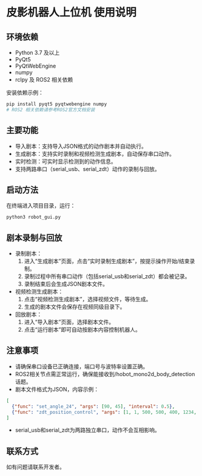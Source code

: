 # 皮影机器人上位机 使用说明

## 环境依赖
- Python 3.7 及以上
- PyQt5
- PyQtWebEngine
- numpy
- rclpy 及 ROS2 相关依赖

安装依赖示例：
```bash
pip install pyqt5 pyqtwebengine numpy
# ROS2 相关依赖请参考ROS2官方文档安装
```

## 主要功能
- 导入剧本：支持导入JSON格式的动作剧本并自动执行。
- 生成剧本：支持实时录制和视频检测生成剧本，自动保存串口动作。
- 实时检测：可实时显示检测到的动作信息。
- 支持两路串口（serial_usb、serial_zdt）动作的录制与回放。

## 启动方法
在终端进入项目目录，运行：
```bash
python3 robot_gui.py
```

## 剧本录制与回放
- 录制剧本：
  1. 进入“生成剧本”页面，点击“实时录制生成剧本”，按提示操作开始/结束录制。
  2. 录制过程中所有串口动作（包括serial_usb和serial_zdt）都会被记录。
  3. 录制结束后会生成JSON剧本文件。
- 视频检测生成剧本：
  1. 点击“视频检测生成剧本”，选择视频文件，等待生成。
  2. 生成的剧本文件会保存在视频同级目录下。
- 回放剧本：
  1. 进入“导入剧本”页面，选择剧本文件。
  2. 点击“运行剧本”即可自动按剧本内容控制机器人。

## 注意事项
- 请确保串口设备已正确连接，端口号与波特率设置正确。
- ROS2相关节点需正常运行，确保能接收到/hobot_mono2d_body_detection话题。
- 剧本文件格式为JSON，内容示例：
```json
[
  {"func": "set_angle_24", "args": [90, 45], "interval": 0.5},
  {"func": "zdt_position_control", "args": [1, 1, 500, 500, 400, 1234, true, 0], "interval": 0.5}
]
```
- serial_usb和serial_zdt为两路独立串口，动作不会互相影响。

## 联系方式
如有问题请联系开发者。
